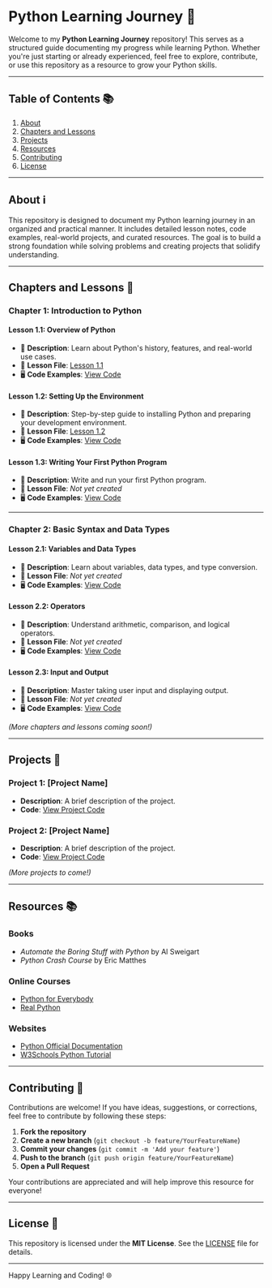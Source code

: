 # Python Learning Journey 🐍

Welcome to my **Python Learning Journey** repository! This serves as a structured guide documenting my progress while learning Python. Whether you're just starting or already experienced, feel free to explore, contribute, or use this repository as a resource to grow your Python skills.

---

## Table of Contents 📚

1. [About](#about-ℹ️)
2. [Chapters and Lessons](#chapters-and-lessons-📖)
3. [Projects](#projects-🚀)
4. [Resources](#resources-📚)
5. [Contributing](#contributing-🤝)
6. [License](#license-📄)

---

## About ℹ️

This repository is designed to document my Python learning journey in an organized and practical manner. It includes detailed lesson notes, code examples, real-world projects, and curated resources. The goal is to build a strong foundation while solving problems and creating projects that solidify understanding.

---

## Chapters and Lessons 📖

### **Chapter 1: Introduction to Python**

#### Lesson 1.1: Overview of Python

- 📄 **Description**: Learn about Python's history, features, and real-world use cases.
- 📂 **Lesson File**: [Lesson 1.1](lessons/chapter1/lesson1.1.md)
- 🖥️ **Code Examples**: [View Code](code/chapter1/)

#### Lesson 1.2: Setting Up the Environment

- 📄 **Description**: Step-by-step guide to installing Python and preparing your development environment.
- 📂 **Lesson File**: [Lesson 1.2](lessons/chapter1/lesson1.2.md)
- 🖥️ **Code Examples**: [View Code](code/chapter1/)

#### Lesson 1.3: Writing Your First Python Program

- 📄 **Description**: Write and run your first Python program.
- 📂 **Lesson File**: _Not yet created_
- 🖥️ **Code Examples**: [View Code](code/chapter1/)

---

### **Chapter 2: Basic Syntax and Data Types**

#### Lesson 2.1: Variables and Data Types

- 📄 **Description**: Learn about variables, data types, and type conversion.
- 📂 **Lesson File**: _Not yet created_
- 🖥️ **Code Examples**: [View Code](code/chapter2/)

#### Lesson 2.2: Operators

- 📄 **Description**: Understand arithmetic, comparison, and logical operators.
- 📂 **Lesson File**: _Not yet created_
- 🖥️ **Code Examples**: [View Code](code/chapter2/)

#### Lesson 2.3: Input and Output

- 📄 **Description**: Master taking user input and displaying output.
- 📂 **Lesson File**: _Not yet created_
- 🖥️ **Code Examples**: [View Code](code/chapter2/)

_(More chapters and lessons coming soon!)_

---

## Projects 🚀

### Project 1: [Project Name]

- **Description**: A brief description of the project.
- **Code**: [View Project Code](projects/project1/)

### Project 2: [Project Name]

- **Description**: A brief description of the project.
- **Code**: [View Project Code](projects/project2/)

_(More projects to come!)_

---

## Resources 📚

### Books

- _Automate the Boring Stuff with Python_ by Al Sweigart
- _Python Crash Course_ by Eric Matthes

### Online Courses

- [Python for Everybody](https://www.coursera.org/specializations/python)
- [Real Python](https://realpython.com/)

### Websites

- [Python Official Documentation](https://docs.python.org/3/)
- [W3Schools Python Tutorial](https://www.w3schools.com/python/)

---

## Contributing 🤝

Contributions are welcome! If you have ideas, suggestions, or corrections, feel free to contribute by following these steps:

1. **Fork the repository**
2. **Create a new branch** (`git checkout -b feature/YourFeatureName`)
3. **Commit your changes** (`git commit -m 'Add your feature'`)
4. **Push to the branch** (`git push origin feature/YourFeatureName`)
5. **Open a Pull Request**

Your contributions are appreciated and will help improve this resource for everyone!

---

## License 📄

This repository is licensed under the **MIT License**. See the [LICENSE](LICENSE) file for details.

---

Happy Learning and Coding! 🌐
